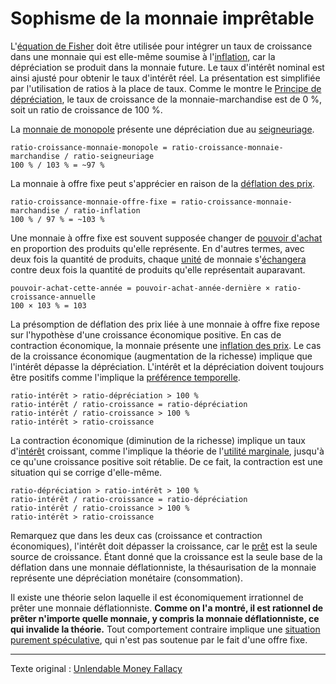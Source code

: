 Sophisme de la monnaie imprêtable
=================================

L'[équation de Fisher](https://fr.wikipedia.org/wiki/%C3%89quation_de_Fisher) doit être utilisée pour intégrer un taux de croissance dans une monnaie qui est elle-même soumise à l'[inflation](https://fr.wikipedia.org/wiki/Cr%C3%A9ation_mon%C3%A9taire), car la dépréciation se produit dans la monnaie future. Le taux d'intérêt nominal est ainsi ajusté pour obtenir le taux d'intérêt réel. La présentation est simplifiée par l'utilisation de ratios à la place de taux. Comme le montre le [Principe de dépréciation](ch011-depreciation-principle.md), le taux de croissance de la monnaie-marchandise est de 0 %, soit un ratio de croissance de 100 %.

La [monnaie de monopole](ch005-money-taxonomy.md) présente une dépréciation due au [seigneuriage](https://fr.wikipedia.org/wiki/Seigneuriage).

```
ratio-croissance-monnaie-monopole = ratio-croissance-monnaie-marchandise / ratio-seigneuriage
100 % / 103 % = ~97 %
```

La monnaie à offre fixe peut s'apprécier en raison de la [déflation des prix](https://fr.wikipedia.org/wiki/D%C3%A9flation).

```
ratio-croissance-monnaie-offre-fixe = ratio-croissance-monnaie-marchandise / ratio-inflation
100 % / 97 % = ~103 %
```

Une monnaie à offre fixe est souvent supposée changer de [pouvoir d'achat](ch013-inflation-principle.md) en proportion des produits qu'elle représente. En d'autres termes, avec deux fois la quantité de produits, chaque [unité](ch101-glossary.md#unité) de monnaie s'[échangera](ch101-glossary.md#commerce) contre deux fois la quantité de produits qu'elle représentait auparavant.

```
pouvoir-achat-cette-année = pouvoir-achat-année-dernière × ratio-croissance-annuelle
100 × 103 % = 103
```

La présomption de déflation des prix liée à une monnaie à offre fixe repose sur l'hypothèse d'une croissance économique positive. En cas de contraction économique, la monnaie présente une [inflation des prix](https://fr.wikipedia.org/wiki/Inflation). Le cas de la croissance économique (augmentation de la richesse) implique que l'intérêt dépasse la dépréciation. L'intérêt et la dépréciation doivent toujours être positifs comme l'implique la [préférence temporelle](ch085-time-preference-fallacy.md).

```
ratio-intérêt > ratio-dépréciation > 100 %
ratio-intérêt / ratio-croissance = ratio-dépréciation
ratio-intérêt / ratio-croissance > 100 %
ratio-intérêt > ratio-croissance
```

La contraction économique (diminution de la richesse) implique un taux d'[intérêt](ch101-glossary.md#intérêt) croissant, comme l'implique la théorie de l'[utilité marginale](https://fr.wikipedia.org/wiki/Utilit%C3%A9_marginale), jusqu'à ce qu'une croissance positive soit rétablie. De ce fait, la contraction est une situation qui se corrige d'elle-même.

```
ratio-dépréciation > ratio-intérêt > 100 %
ratio-intérêt / ratio-croissance = ratio-dépréciation
ratio-intérêt / ratio-croissance > 100 %
ratio-intérêt > ratio-croissance
```

Remarquez que dans les deux cas (croissance et contraction économiques), l'intérêt doit dépasser la croissance, car le [prêt](ch101-glossary.md#prêter) est la seule source de croissance. Étant donné que la croissance est la seule base de la déflation dans une monnaie déflationniste, la thésaurisation de la monnaie représente une dépréciation monétaire (consommation).

Il existe une théorie selon laquelle il est économiquement irrationnel de prêter une monnaie déflationniste. **Comme on l'a montré, il est rationnel de prêter n'importe quelle monnaie, y compris la monnaie déflationniste, ce qui invalide la théorie.** Tout comportement contraire implique une [situation purement spéculative](ch092-speculative-consumption.md), qui n'est pas soutenue par le fait d'une offre fixe.

---

Texte original : [Unlendable Money Fallacy](https://github.com/libbitcoin/libbitcoin-system/wiki/Unlendable-Money-Fallacy)
